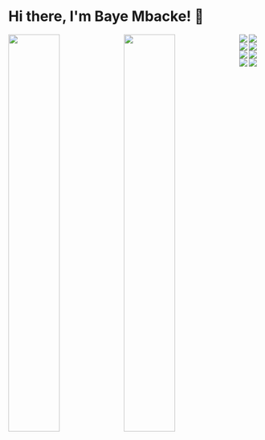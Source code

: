 # Hi there, I'm Baye Mbacke! 👋

<img align="left" width="45%" src="https://github-readme-stats.vercel.app/api?username=bayembacke221&show_icons=true&theme=radical" />
<img align="left" width="45%" src="https://github-readme-stats.vercel.app/api/top-langs/?username=bayembacke221&hide_progress=false&layout=compact" />

<img align="left" src="https://img.shields.io/badge/angular-%23DD0031.svg?style=for-the-badge&logo=angular&logoColor=white"/>
<img align="left" src="https://img.shields.io/badge/node.js-6DA55F?style=for-the-badge&logo=node.js&logoColor=white"/>
<img align="left" src="https://img.shields.io/badge/spring-%236DB33F.svg?style=for-the-badge&logo=spring&logoColor=white"/>

<img align="left" src="https://img.shields.io/badge/java-%23ED8B00.svg?style=for-the-badge&logo=openjdk&logoColor=white"/>

<img align="left" src="https://img.shields.io/badge/javascript-%23323330.svg?style=for-the-badge&logo=javascript&logoColor=%23F7DF1E"/>

<img align="left" src="https://img.shields.io/badge/typescript-%23007ACC.svg?style=for-the-badge&logo=typescript&logoColor=white"/>

<img align="left" src="https://img.shields.io/badge/postgres-%23316192.svg?style=for-the-badge&logo=postgresql&logoColor=white"/>

<img align="left" src="https://img.shields.io/badge/MongoDB-%234ea94b.svg?style=for-the-badge&logo=mongodb&logoColor=white"/>


<!-- BLOG-POST-LIST:START -->
<!-- BLOG-POST-LIST:END -->

